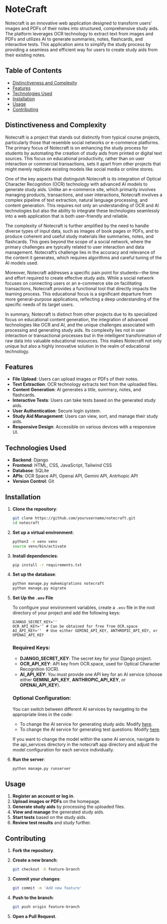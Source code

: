 # NoteCraft

Notecraft is an innovative web application designed to transform users' images and PDFs of their notes into structured, comprehensive study aids. The platform leverages OCR technology to extract text from images and PDFs and utilizes AI to generate summaries, notes, flashcards, and interactive tests. This application aims to simplify the study process by providing a seamless and efficient way for users to create study aids from their existing notes.

## Table of Contents

- [Distinctiveness and Complexity](#distinctiveness-and-complexity)
- [Features](#features)
- [Technologies Used](#technologies-used)
- [Installation](#installation)
- [Usage](#usage)
- [Contributing](#contributing)

## Distinctiveness and Complexity

Notecraft is a project that stands out distinctly from typical course projects, particularly those that resemble social networks or e-commerce platforms. The primary focus of Notecraft is on enhancing the study process for students by automating the creation of study aids from printed or digital text sources. This focus on educational productivity, rather than on user interaction or commercial transactions, sets it apart from other projects that might merely replicate existing models like social media or online stores.

One of the key aspects that distinguish Notecraft is its integration of Optical Character Recognition (OCR) technology with advanced AI models to generate study aids. Unlike an e-commerce site, which primarily involves managing products, transactions, and user interactions, Notecraft involves a complex pipeline of text extraction, natural language processing, and content generation. This requires not only an understanding of OCR and AI technologies but also the ability to integrate these technologies seamlessly into a web application that is both user-friendly and reliable.

The complexity of Notecraft is further amplified by the need to handle diverse types of input data, such as images of book pages or PDFs, and to produce coherent and useful study materials like summaries, notes, and flashcards. This goes beyond the scope of a social network, where the primary challenges are typically related to user interaction and data management. Notecraft’s challenge lies in the accuracy and relevance of the content it generates, which requires algorithms and careful tuning of the AI models used.

Moreover, Notecraft addresses a specific pain point for students—the time and effort required to create effective study aids. While a social network focuses on connecting users or an e-commerce site on facilitating transactions, Notecraft provides a functional tool that directly impacts the learning process. This educational focus is a significant departure from more general-purpose applications, reflecting a deep understanding of the specific needs of its target users.

In summary, Notecraft is distinct from other projects due to its specialized focus on educational content generation, the integration of advanced technologies like OCR and AI, and the unique challenges associated with processing and generating study aids. Its complexity lies not in user interaction or transactional processes but in the intelligent transformation of raw data into valuable educational resources. This makes Notecraft not only unique but also a highly innovative solution in the realm of educational technology.

## Features

- **File Upload**: Users can upload images or PDFs of their notes.
- **Text Extraction**: OCR technology extracts text from the uploaded files.
- **Content Generation**: AI generates a title, summary, notes, and flashcards.
- **Interactive Tests**: Users can take tests based on the generated study aids.
- **User Authentication**: Secure login system.
- **Study Aid Management**: Users can view, sort, and manage their study aids.
- **Responsive Design**: Accessible on various devices with a responsive UI.

## Technologies Used

- **Backend**: Django
- **Frontend**: HTML, CSS, JavaScript, Tailwind CSS
- **Database**: SQLite
- **APIs**: OCR Space API, Openai API, Gemini API, Antrhopic API
- **Version Control**: Git

## Installation

1. **Clone the repository**:
   ```bash
   git clone https://github.com/yourusername/notecraft.git
   cd notecraft
   
2. **Set up a virtual environment**:
   ```bash
   python3 -m venv venv
   source venv/bin/activate
   
4. **Install dependencies**:
   ```bash
   pip install -r requirements.txt
   
5. **Set up the database**:
   ```bash
   python manage.py makemigrations notecraft
   python manage.py migrate
   
6. **Set Up the `.env` File**

   To configure your environment variables, create a `.env` file in the root directory of your project and add the following keys:
   
   ```plaintext
   DJANGO_SECRET_KEY=''
   OCR_API_KEY='' # Can be obtained for free from OCR.space
   AI_API_KEY=''  # Use either GEMINI_API_KEY, ANTHROPIC_API_KEY, or OPENAI_API_KEY
   ```

   ### Required Keys:
   
   - **DJANGO_SECRET_KEY**: The secret key for your Django project.
   - **OCR_API_KEY**: API key from OCR.space, used for Optical Character Recognition (OCR).
   - **AI_API_KEY**: You must provide one API key for an AI service (choose either **GEMINI_API_KEY**, **ANTHROPIC_API_KEY**, or **OPENAI_API_KEY**).

   ### Optional Configuration:
   
   You can switch between different AI services by navigating to the appropriate lines in the code:

   - To change the AI service for generating study aids: Modify [here](https://github.com/Virtual4087/NoteCraft/blob/main/notecraft/views.py#L174).
   - To change the AI service for generating test questions: Modify [here](https://github.com/Virtual4087/NoteCraft/blob/main/notecraft/views.py#L223).
     
   If you want to change the model within the same AI service, navigate to the api_services directory in the notecraft app directory and adjust the model 
   configuration for each service individually.
   
8. **Run the server**:
   ```bash
   python manage.py runserver

## Usage

1. **Register an account or log in**.
2. **Upload images or PDFs** on the homepage.
3. **Generate study aids** by processing the uploaded files.
4. **View and manage** the generated study aids.
5. **Start tests** based on the study aids.
6. **Review test results** and study further.

## Contributing

1. **Fork the repository**.

2. **Create a new branch**:
   ```bash
   git checkout -b feature-branch
   
3. **Commit your changes**:
   ```bash
   git commit -m 'Add new feature'
   
4. **Push to the branch**:
   ```bash
   git push origin feature-branch
   
5. **Open a Pull Request**.
